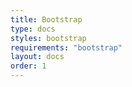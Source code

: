 ```yaml
---
title: Bootstrap
type: docs
styles: bootstrap
requirements: "bootstrap"
layout: docs
order: 1
---
```

